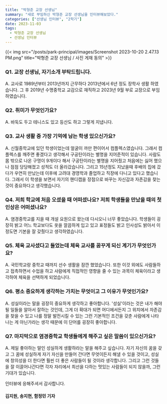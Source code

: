 ```yaml
---
title: "박형준 교장 선생님"
summary: "새로 부임하신 박형준 교장 선생님을 인터뷰해보았다."
categories: ["선생님 인터뷰", "2학기"]
date: 2023-11-03
tags:
  - 박형준 교장 선생님
  - 선생님 인터뷰
---
```


{{< img src="/posts/park-principal/images/Screenshot 2023-10-20 2.47.13 PM.png" title="박형준 교장 선생님 / 사진 게재 동의" >}}

### Q1. 교장 선생님, 자기소개 부탁드립니다.
A. 교사로 1989년부터 2013년까지 근무하다 2013년에서 6년 정도 장학사 생활 하였습니다. 그 후 2019년 수명중학교 교감으로 재직하고 2023년 9월 부로 교장으로 부임하였습니다.

### Q2. 취미가 무엇인가요?
A. 바둑도 두고 테니스도 있고 등산도 하고 그렇게 지냅니다.

### Q3. 교사 생활 중 가장 기억에 남는 학생 있으신가요?
A. 신월중학교에 있던 학생이었는데 얼굴이 까만 편이어서 컴플렉스였습니다. 그래서 컴플렉스를 깨주면 좋겠다고 생각해서 구공탄이라는 별명을 지어준적이 있습니다. 사람도 몸 밖으로 나온 구멍이 9개이다 해서 구공탄이라는 별명을 지어줬고 처음에는 싫어 했으나 점점 당당해졌고 성적도 더 올라갔습니다. 그리고 15년정도 지났을때 후배의 집에 갔다가 우연히 만났는데  이후에 고려대 경영학과 졸업하고 직장에 다니고 있다고 했습니다. 그래서 이 학생을 보면서 자기의 핸디캡을 장점으로 바꾸는 자신감과 자존감을 찾는 것이 중요하다고 생각했습니다.

### Q4. 저희 학교에 처음 오셨을 때 어떠셨나요? 저희 학생들을 만났을 때의 첫인상은 어떠셨나요?
A. 염경중학교를 지을 때 개설 요원으로 왔는데 다시오니 너무 좋았습니다. 학생들이 굉장히 밝고 어느 학교보다도 옷을 깔끔하게 입고 있고 표정들도 밝고 인사성도 밝아서 이 정도면 기본을 잘 갖췄다고 생각하였습니다.

### Q5. 체육 교사셨다고 들었는데 체육 교사를 꿈꾸게 되신 계기가 무엇인가요?
A. 국민학교랑 중학교 때까지 선수 생활을 잠깐 했었습니다. 또한 이것 외에도 사람들하고 접촉하면서 수업을 하고 사람에게 직접적인 영향을 줄 수 있는 과목이 체육이라고 생각하여 체육을 선택하게 되었습니다.

### Q6. 평소 중요하게 생각하는 가치는 무엇이고 그 이유가 무엇인가요?
A. 성실이라는 말을 굉장히 중요하게 생각하고 좋아합니다. '성실'이라는 것은 내가 해야 될 일들을 알아서 잘하는 것인데, 그게 더 확대가 되면 어디에서든지 그 위치에서 자존감을 찾을 수 있고 나를 정말 발전시킬 수 있는 그런 기본적인 조건을 갖춘 사람에게 나타나는 게  아닌가라는 생각 때문에 이 단어를 굉장히 좋아합니다.

### Q7. 마지막으로 염경중학교 학생들에게 해주고 싶은 말씀이 있으신가요?
A. 제일 좋아하는 말인 성실하게 생활하라는 말을 해주고 싶습니다. 자기 자신의 꿈을 갖고 그 꿈에 성실하게 자기 자신을 만들어 간다면 무엇이든지 해낼 수 있을 것이고, 성실에 창의성을 더 한다면 훨씬 더 좋은 사람들이 될 것이라 생각합니다. 그리고 그런 것들을 잘 이끌어나간다면 각자 자리에서 최선을 다하는 멋있는 사람들이 되지 않을까, 그런 기대가 있습니다.

인터뷰에 응해주셔서 감사합니다.

#### 김지원, 송지현, 함정민 기자
